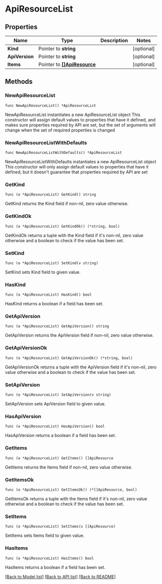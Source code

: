 # ApiResourceList

## Properties

Name | Type | Description | Notes
------------ | ------------- | ------------- | -------------
**Kind** | Pointer to **string** |  | [optional] 
**ApiVersion** | Pointer to **string** |  | [optional] 
**Items** | Pointer to [**[]ApiResource**](ApiResource.md) |  | [optional] 

## Methods

### NewApiResourceList

`func NewApiResourceList() *ApiResourceList`

NewApiResourceList instantiates a new ApiResourceList object
This constructor will assign default values to properties that have it defined,
and makes sure properties required by API are set, but the set of arguments
will change when the set of required properties is changed

### NewApiResourceListWithDefaults

`func NewApiResourceListWithDefaults() *ApiResourceList`

NewApiResourceListWithDefaults instantiates a new ApiResourceList object
This constructor will only assign default values to properties that have it defined,
but it doesn't guarantee that properties required by API are set

### GetKind

`func (o *ApiResourceList) GetKind() string`

GetKind returns the Kind field if non-nil, zero value otherwise.

### GetKindOk

`func (o *ApiResourceList) GetKindOk() (*string, bool)`

GetKindOk returns a tuple with the Kind field if it's non-nil, zero value otherwise
and a boolean to check if the value has been set.

### SetKind

`func (o *ApiResourceList) SetKind(v string)`

SetKind sets Kind field to given value.

### HasKind

`func (o *ApiResourceList) HasKind() bool`

HasKind returns a boolean if a field has been set.

### GetApiVersion

`func (o *ApiResourceList) GetApiVersion() string`

GetApiVersion returns the ApiVersion field if non-nil, zero value otherwise.

### GetApiVersionOk

`func (o *ApiResourceList) GetApiVersionOk() (*string, bool)`

GetApiVersionOk returns a tuple with the ApiVersion field if it's non-nil, zero value otherwise
and a boolean to check if the value has been set.

### SetApiVersion

`func (o *ApiResourceList) SetApiVersion(v string)`

SetApiVersion sets ApiVersion field to given value.

### HasApiVersion

`func (o *ApiResourceList) HasApiVersion() bool`

HasApiVersion returns a boolean if a field has been set.

### GetItems

`func (o *ApiResourceList) GetItems() []ApiResource`

GetItems returns the Items field if non-nil, zero value otherwise.

### GetItemsOk

`func (o *ApiResourceList) GetItemsOk() (*[]ApiResource, bool)`

GetItemsOk returns a tuple with the Items field if it's non-nil, zero value otherwise
and a boolean to check if the value has been set.

### SetItems

`func (o *ApiResourceList) SetItems(v []ApiResource)`

SetItems sets Items field to given value.

### HasItems

`func (o *ApiResourceList) HasItems() bool`

HasItems returns a boolean if a field has been set.


[[Back to Model list]](../README.md#documentation-for-models) [[Back to API list]](../README.md#documentation-for-api-endpoints) [[Back to README]](../README.md)


